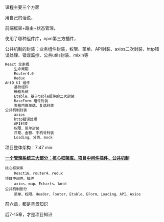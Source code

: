 课程主要三个方面

用自己的话说，

前端框架+路由+状态管理，

使用了哪种组件库，npm第三方插件，

公共机制的封装：业务组件封装，权限、菜单、API封装、axios二次封装、http错误处理、错误监控、公共utils封装、mixin等

```html
React 全家桶
	生命周期
	Router4.0
	Redux
AntD UI 组件
	基础组件
	栅格系统
	Etable，基于table组件的二次封装
	BaseForm 组件封装 
	表格内嵌单选、复选封装
公共机制封装
	axios
	http错误处理
	API封装
	权限、菜单封装
	日期、金额、手机号封装
	Loading、分页、mock
```

项目整体架构：7:47 min

**<u>一个管理系统三大部分：核心框架库、项目中间件插件、公共机制</u>**

```react
核心框架库
	React16、router4、redux
项目中间件、插件
	axios、map、Echarts、Antd
公共机制部分
	菜单、权限、Header、Footer、Etable、EForm、Loading、API、Axios
```



前六章，都是背景知识

后7-15章，才是项目知识

 